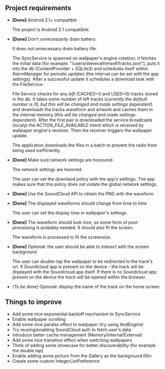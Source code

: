 Project requirements
---

* **[Done]** Android 2.1+ compatible

	The project is Android 2.1 compatibile. 


* **[Done]** Don't unnecessarily drain battery.

	It does not unnecessary drain battery life. 
	
	The SyncService is spawned on wallpaper's engine creation, it fetches the initial data (for example: "/users/stevevaihimself/tracks.json"), puts it into the db (ContentProvider + SQLite3) and schedules itself within AlarmManager for periodic updates (the interval can be set with the app settings). After a successful update it schedules a download task with the FileService.
	
	File Service checks for any *left* (CACHED=0 and USED=0) tracks stored in the db. It takes some number of left tracks (*currently the default number is 10, but this will be changed and made settings dependent*) and downloads the tracks waveform and artwork and caches them in the internal memory (*this will be changed and made settings dependent*). After the first pair is downloaded the service broadcasts (localy) the ACTION_FILE_AVAILABLE intent which is received by wallpaper engine's receiver. Then the receiver triggers the wallpaper update.
	
	The application downloads the files in a batch to prevent the radio from being used inefficiently.


* **[Done]** Make sure network settings are honoured.

	The network settings are honored.
	
	The user can set the downlaod policy with the app's settings. The app makes sure that this policy does not violate the global network settings.


* **[Done]** Use the SoundCloud API to obtain the PNG with the waveform

* **[Done]** The displayed waveforms should change from time to time

	The user can set the display time in wallpaper's settings.


* **[Done]** The waveform should look nice, so some form of post-processing is probably needed. It should also fit the screen.

	The waveform is processed to fit the screensize.


* **[Done]** Optional: the user should be able to interact with the screen background

	The user can double-tap the wallpaper to be redirected to the track's url. If Soundcloud app is present on the device - the track will be displayed with the Soundcloud app itself. If there is no Soundcloud app present on the device the track will be opened within the browser.
	

* *[To be done]* Optional: display the name of the track on the home screen

Things to improve
---

* Add some nice exponential backoff mechanism to SyncService
* Enable wallpaper scrolling
* Add some nice paralax effect to wallpaper (try using AndEngine)
* Try reusing/enabling SoundCloud auth to fetch user's data
* Introduce better cache management (Memory/Internal/External)
* Add some nice transition effect when switching wallpapers
* Think of adding some showcase for better discoverability (for example the double tap)
* Enable adding aome picture from the Gallery as the background fillin 
* Create some custom IntegerListPreference